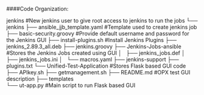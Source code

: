 ####Code Organization:

jenkins					#New jenkins user to give root access to jenkins to run the jobs
└── jenkins
    ├── ansible_jjb_template.yaml       #Template used to create jenkins job
    ├── basic-security.groovy           #Provide default username and password for the Jenkins GUI
    ├── install-plugins.sh              #Install Jenkins Plugins
    ├── jenkins_2.89.3_all.deb
    ├── jenkins.groovy
    ├── Jenkins-Jobs-ansible		#Stores the Jenkins Jobs created using GUI
    │   ├── jenkins_jobs.def
    │   ├── jenkins_jobs.ini
    │   └── macros.yaml
    ├── jenkins-support
    ├── plugins.txt
    └── Unified-Test-Application       #Stores Flask based GUI code
        ├── APIkey.sh
        ├── getmanagement.sh
        ├── README.md                  #OPX test GUI description
        ├── templates                  
        └── ut-app.py                  #Main script to run Flask based GUI



